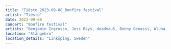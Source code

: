 ```yaml
---
title: "Tiësto_2023-09-08_Bonfire festival"
artist: "Tiësto"
date: 2023-09-08
concert: "Bonfire festival"
artists: "Benjamin Ingrosso, Jess Bays, deadmau5, Benny Benassi, Aluna, Adriatique, Alec Monopoly, Aitch, Andrew Bayer, ArtyAndy & Antonsson, Tiësto, Bassrush Experience, 12th Planet, Adam Beyer, Agents Of Time, Above & Beyond, Apashe, ACRAZE, Baby Weight, Sigala, Axel Boman, Afrojack, A-Trak, Alesso, A Little Sound, AlleFarben, Akwa"
location: "Stångebro"
location_details: "Linköping, Sweden"
---
```


